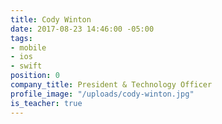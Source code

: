 ```yaml
---
title: Cody Winton
date: 2017-08-23 14:46:00 -05:00
tags:
- mobile
- ios
- swift
position: 0
company_title: President & Technology Officer
profile_image: "/uploads/cody-winton.jpg"
is_teacher: true
---
```


